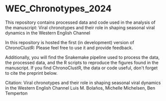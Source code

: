 # WEC_Chronotypes_2024
This repository contains processed data and code used in the analysis of the manuscript: Viral chronotypes and their role in shaping seasonal viral dynamics in the Western English Channel

In this repository is hosted the first (in development) version of ChronoClustR: Please feel free to use it and provide feedback.

Additionally, you will find the Snakemake pipeline used to process the data, the processed data, and the R scripts to reproduce the figures found in the manuscript. If you find ChronoClustR, the data or code useful, don't forget to cite the preprint below.

Citation:
Viral chronotypes and their role in shaping seasonal viral dynamics in the Western English Channel
Luis M. Bolaños, Michelle Michelsen, Ben Temperton
